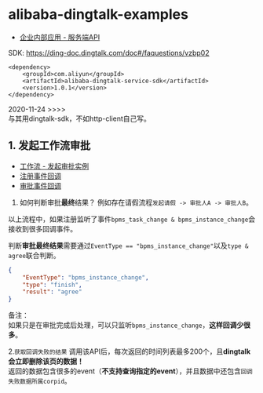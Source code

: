 # alibaba-dingtalk-examples

- [企业内部应用 - 服务端API](https://ding-doc.dingtalk.com/doc#/serverapi2/gh60vz)

SDK: <https://ding-doc.dingtalk.com/doc#/faquestions/vzbp02>
```
<dependency>
    <groupId>com.aliyun</groupId>
    <artifactId>alibaba-dingtalk-service-sdk</artifactId>
    <version>1.0.1</version>
</dependency>
```

2020-11-24 >>>>  
与其用dingtalk-sdk，不如http-client自己写。


## 1. 发起工作流审批
- [工作流 - 发起审批实例](https://ding-doc.dingtalk.com/doc#/serverapi2/cmct1a)
- [注册事件回调](https://ding-doc.dingtalk.com/doc#/serverapi2/pwz3r5)
- [审批事件回调](https://ding-doc.dingtalk.com/doc#/serverapi2/lwwrcu)

1. 如何判断审批**最终**结果？
例如存在请假流程`发起请假 -> 审批人A -> 审批人B`。

以上流程中，如果注册监听了事件`bpms_task_change & bpms_instance_change`会接收到很多回调事件。

判断**审批最终结果**需要通过`EventType == "bpms_instance_change"`以及`type & agree`联合判断。
```JSON
{
    "EventType": "bpms_instance_change",
    "type": "finish",
    "result": "agree"
}
```

备注：  
如果只是在审批完成后处理，可以只监听`bpms_instance_change`，**这样回调少很多**。

2.`获取回调失败的结果`
调用该API后，每次返回的时间列表最多200个，且**dingtalk会立即删除该页的数据！**  
返回的数据包含很多的event（**不支持查询指定的event**），并且数据中还包含`回调失败数据所属corpid`。
